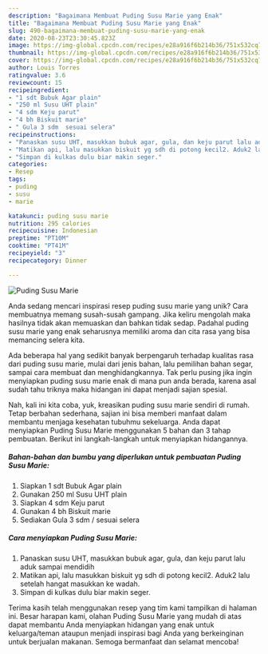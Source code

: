 ```yaml
---
description: "Bagaimana Membuat Puding Susu Marie yang Enak"
title: "Bagaimana Membuat Puding Susu Marie yang Enak"
slug: 490-bagaimana-membuat-puding-susu-marie-yang-enak
date: 2020-08-23T23:30:45.823Z
image: https://img-global.cpcdn.com/recipes/e28a916f6b214b36/751x532cq70/puding-susu-marie-foto-resep-utama.jpg
thumbnail: https://img-global.cpcdn.com/recipes/e28a916f6b214b36/751x532cq70/puding-susu-marie-foto-resep-utama.jpg
cover: https://img-global.cpcdn.com/recipes/e28a916f6b214b36/751x532cq70/puding-susu-marie-foto-resep-utama.jpg
author: Louis Torres
ratingvalue: 3.6
reviewcount: 15
recipeingredient:
- "1 sdt Bubuk Agar plain"
- "250 ml Susu UHT plain"
- "4 sdm Keju parut"
- "4 bh Biskuit marie"
- " Gula 3 sdm  sesuai selera"
recipeinstructions:
- "Panaskan susu UHT, masukkan bubuk agar, gula, dan keju parut lalu aduk sampai mendidih"
- "Matikan api, lalu masukkan biskuit yg sdh di potong kecil2. Aduk2 lalu setelah hangat masukkan ke wadah."
- "Simpan di kulkas dulu biar makin seger."
categories:
- Resep
tags:
- puding
- susu
- marie

katakunci: puding susu marie 
nutrition: 295 calories
recipecuisine: Indonesian
preptime: "PT10M"
cooktime: "PT41M"
recipeyield: "3"
recipecategory: Dinner

---
```



![Puding Susu Marie](https://img-global.cpcdn.com/recipes/e28a916f6b214b36/751x532cq70/puding-susu-marie-foto-resep-utama.jpg)

Anda sedang mencari inspirasi resep puding susu marie yang unik? Cara membuatnya memang susah-susah gampang. Jika keliru mengolah maka hasilnya tidak akan memuaskan dan bahkan tidak sedap. Padahal puding susu marie yang enak seharusnya memiliki aroma dan cita rasa yang bisa memancing selera kita.

Ada beberapa hal yang sedikit banyak berpengaruh terhadap kualitas rasa dari puding susu marie, mulai dari jenis bahan, lalu pemilihan bahan segar, sampai cara membuat dan menghidangkannya. Tak perlu pusing jika ingin menyiapkan puding susu marie enak di mana pun anda berada, karena asal sudah tahu triknya maka hidangan ini dapat menjadi sajian spesial.




Nah, kali ini kita coba, yuk, kreasikan puding susu marie sendiri di rumah. Tetap berbahan sederhana, sajian ini bisa memberi manfaat dalam membantu menjaga kesehatan tubuhmu sekeluarga. Anda dapat menyiapkan Puding Susu Marie menggunakan 5 bahan dan 3 tahap pembuatan. Berikut ini langkah-langkah untuk menyiapkan hidangannya.

<!--inarticleads1-->

##### Bahan-bahan dan bumbu yang diperlukan untuk pembuatan Puding Susu Marie:

1. Siapkan 1 sdt Bubuk Agar plain
1. Gunakan 250 ml Susu UHT plain
1. Siapkan 4 sdm Keju parut
1. Gunakan 4 bh Biskuit marie
1. Sediakan  Gula 3 sdm / sesuai selera




<!--inarticleads2-->

##### Cara menyiapkan Puding Susu Marie:

1. Panaskan susu UHT, masukkan bubuk agar, gula, dan keju parut lalu aduk sampai mendidih
1. Matikan api, lalu masukkan biskuit yg sdh di potong kecil2. Aduk2 lalu setelah hangat masukkan ke wadah.
1. Simpan di kulkas dulu biar makin seger.




Terima kasih telah menggunakan resep yang tim kami tampilkan di halaman ini. Besar harapan kami, olahan Puding Susu Marie yang mudah di atas dapat membantu Anda menyiapkan hidangan yang enak untuk keluarga/teman ataupun menjadi inspirasi bagi Anda yang berkeinginan untuk berjualan makanan. Semoga bermanfaat dan selamat mencoba!
